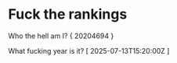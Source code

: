 # Fuck the rankings

Who the hell am I?
{ 20204694 }

What fucking year is it?
[ 2025-07-13T15:20:00Z ]
